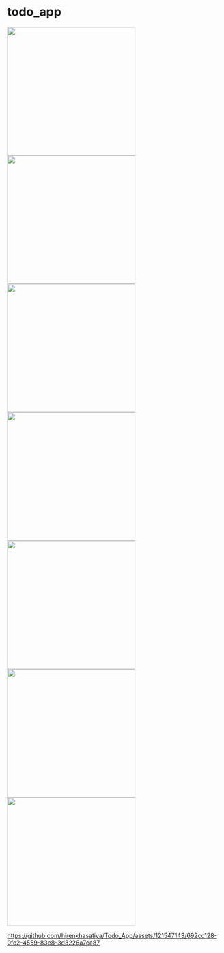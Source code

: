
# todo_app

<img src = "https://github.com/hirenkhasatiya/Todo_App/assets/121547143/c9814e0c-68a6-48c7-826f-d459897bf6b4" width = 300 >

<img src = "https://github.com/hirenkhasatiya/Todo_App/assets/121547143/6bd142a7-4f71-42bc-9ac3-f899ef7ff90f" width = 300 >

<img src = "https://github.com/hirenkhasatiya/Todo_App/assets/121547143/5223ca41-6b8a-4dd2-b520-14b39fb8b96a" width = 300 >

<img src = "https://github.com/hirenkhasatiya/Todo_App/assets/121547143/584644c8-8dad-46d4-a183-77c7b8129bcb" width = 300 >

<img src = "https://github.com/hirenkhasatiya/Todo_App/assets/121547143/9cb58a9d-26b9-4289-a1a0-71f803d656a5" width = 300 >

<img src = "https://github.com/hirenkhasatiya/Todo_App/assets/121547143/8d18693a-be06-406e-9443-85de68d3d1b2" width = 300 >

<img src = "https://github.com/hirenkhasatiya/Todo_App/assets/121547143/a72d3e31-8393-4cab-a38a-85cbbf085c82" width = 300 >

https://github.com/hirenkhasatiya/Todo_App/assets/121547143/692cc128-0fc2-4559-83e8-3d3226a7ca87

